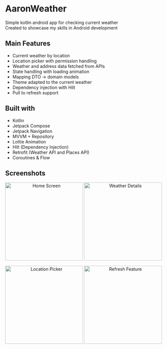 # AaronWeather
Simple kotlin android app for checking current weather  
Created to showcase my skills in Android development  

## Main Features
- Current weather by location
- Location picker with permission handling
- Weather and address data fetched from APIs
- State handling with loading animation
- Mapping DTO → domain models
- Theme adapted to the current weather
- Dependency injection with Hilt
- Pull to refresh support

## Built with
- Kotlin
- Jetpack Compose
- Jetpack Navigation
- MVVM + Repository
- Lottie Animation
- Hilt (Dependency Injection)
- Retrofit (Weather API and Places API)
- Coroutines & Flow

## Screenshots
<p align="center">
  <img src="screenshots/screen_1.png" alt="Home Screen" width="250"/>
  <img src="screenshots/screen_2.png" alt="Weather Details" width="250"/>
</p>
<p align="center">
  <img src="screenshots/screen_3.png" alt="Location Picker" width="250"/>
  <img src="screenshots/screen_4.png" alt="Refresh Feature" width="250"/>
</p>
